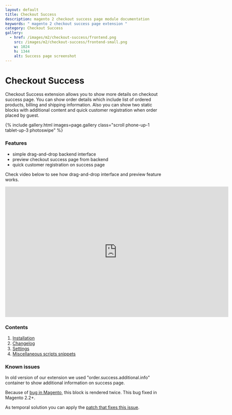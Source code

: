 ```yaml
---
layout: default
title: Checkout Success
description: magento 2 checkout success page module documentation
keywords: " magento 2 checkout success page extension "
category: Checkout Success
gallery:
  - href: /images/m2/checkout-success/frontend.png
    src: /images/m2/checkout-success/frontend-small.png
    w: 1024
    h: 1344
    alt: Success page screenshot
---
```


# Checkout Success

Checkout Success extension allows you to show more details on checkout success page.
You can show order details which include list of ordered products,
billing and shipping information. Also you can show two static blocks with
additional content and quick customer registration when order placed by guest.

{% include gallery.html images=page.gallery class="scroll phone-up-1 tablet-up-3 photoswipe" %}

### Features

 -  simple drag-and-drop backend interface
 -  preview checkout success page from backend
 -  quick customer registration on success page

Check video below to see how drag-and-drop interface and preview feature works.

<iframe src="https://player.vimeo.com/video/238076662?color=ffffff&title=0&byline=0&portrait=0" width="720" height="420" frameborder="0" webkitallowfullscreen mozallowfullscreen allowfullscreen></iframe>

### Contents

 1. [Installation](installation/)
 2. [Changelog](changelog/)
 3. [Settings](settings)
 4. [Miscellaneous scripts snippets](miscellaneous-scripts-snippets/)

### Known issues

In old version of our extension we used "order.success.additional.info"
container to show additional information on success page.

Because of [bug in Magento](https://github.com/magento/magento2/issues/4999),
this block is rendered twice. This bug fixed in Magento 2.2+.

As temporal solution you can apply the
[patch that fixes this issue](https://github.com/magento/magento2/commit/a5166bf85326c10bac416ae67614a2e4ffebf855).
